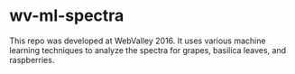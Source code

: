 # wv-ml-spectra
This repo was developed at WebValley 2016. It uses various machine learning techniques to analyze the spectra for grapes, basilica leaves, and raspberries.

